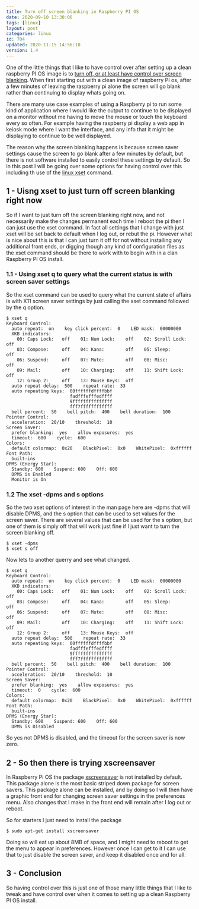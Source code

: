 ```yaml
---
title: Turn off screen blanking in Raspberry PI OS
date: 2020-09-10 13:30:00
tags: [linux]
layout: post
categories: linux
id: 704
updated: 2020-11-15 14:56:10
version: 1.4
---
```


One of the little things that I like to have control over after setting up a clean raspberry PI OS image is to [turn off, or at least have control over screen blanking](https://www.raspberrypi.org/forums/viewtopic.php?t=211855). When first starting out with a clean image of raspberry PI os, after a few minutes of leaving the raspberry pi alone the screen will go blank rather than continuing to display whats going on. 

There are many use case examples of using a Raspberry pi to run some kind of application where I would like the output to continue to be displayed on a monitor without me having to move the mouse or touch the keyboard every so often. For example having the raspberry pi display a web app in keiosk mode where I want the interface, and any info that it might be displaying to continue to be well displayed.

The reason why the screen blanking happens is because screen saver settings cause the screen to go blank after a few minutes by default, but there is not software installed to easily control these settings by default. So in this post I will be going over some options for having control over this including th use of the [linux xset](https://linux.die.net/man/1/xset) command.

<!-- more -->

## 1 - Uisng xset to just turn off screen blanking right now

So if I want to just turn off the screen blanking right now, and not necessarily make the changes permanent each time I reboot the pi then I can just use the xset command. In fact all settings that I change with just xset will be set back to default when I log out, or rebut the pi. However what is nice about this is that I can just turn it off for not without installing any additional front ends, or digging though any kind of configuration files as the xset command should be there to work with to begin with in a clan Raspberry PI OS install.

### 1.1 - Using xset q to query what the current status is with screen saver settings

So the xset command can be used to query what the current state of affairs is with X11 screen saver settings by just calling the xset command followed by the q option.

```
$ xset q
Keyboard Control:
  auto repeat:  on    key click percent:  0    LED mask:  00000000
  XKB indicators:
    00: Caps Lock:   off    01: Num Lock:    off    02: Scroll Lock: off
    03: Compose:     off    04: Kana:        off    05: Sleep:       off
    06: Suspend:     off    07: Mute:        off    08: Misc:        off
    09: Mail:        off    10: Charging:    off    11: Shift Lock:  off
    12: Group 2:     off    13: Mouse Keys:  off
  auto repeat delay:  500    repeat rate:  33
  auto repeating keys:  00ffffffdffffbbf
                        fadfffefffedffff
                        9fffffffffffffff
                        fff7ffffffffffff
  bell percent:  50    bell pitch:  400    bell duration:  100
Pointer Control:
  acceleration:  20/10    threshold:  10
Screen Saver:
  prefer blanking:  yes    allow exposures:  yes
  timeout:  600    cycle:  600
Colors:
  default colormap:  0x20    BlackPixel:  0x0    WhitePixel:  0xffffff
Font Path:
  built-ins
DPMS (Energy Star):
  Standby: 600    Suspend: 600    Off: 600
  DPMS is Enabled
  Monitor is On
```

### 1.2 The xset -dpms and s options

So the two xset options of interest in the man page here are -dpms that will disable DPMS, and the s option that can be used to set values for the screen saver. There are several values that can be used for the s option, but one of them is simply off that will work just fine if I just want to turn the screen blanking off.

```
$ xset -dpms
$ xset s off
```

Now lets to another querry and see what changed.

```
$ xset q
Keyboard Control:
  auto repeat:  on    key click percent:  0    LED mask:  00000000
  XKB indicators:
    00: Caps Lock:   off    01: Num Lock:    off    02: Scroll Lock: off
    03: Compose:     off    04: Kana:        off    05: Sleep:       off
    06: Suspend:     off    07: Mute:        off    08: Misc:        off
    09: Mail:        off    10: Charging:    off    11: Shift Lock:  off
    12: Group 2:     off    13: Mouse Keys:  off
  auto repeat delay:  500    repeat rate:  33
  auto repeating keys:  00ffffffdffffbbf
                        fadfffefffedffff
                        9fffffffffffffff
                        fff7ffffffffffff
  bell percent:  50    bell pitch:  400    bell duration:  100
Pointer Control:
  acceleration:  20/10    threshold:  10
Screen Saver:
  prefer blanking:  yes    allow exposures:  yes
  timeout:  0    cycle:  600
Colors:
  default colormap:  0x20    BlackPixel:  0x0    WhitePixel:  0xffffff
Font Path:
  built-ins
DPMS (Energy Star):
  Standby: 600    Suspend: 600    Off: 600
  DPMS is Disabled
```

So yes not DPMS is disabled, and the timeout for the screen saver is now zero.

## 2 - So then there is trying xscreensaver

In Raspberry Pi OS the package [xscreensaver](https://en.wikipedia.org/wiki/XScreenSaver) is not installed by default. This package alone is the most basic striped down package for screen savers. This package alone can be installed, and by doing so I will then have a graphic front end for changing screen saver settings in the preferences menu. Also changes that I make in the front end will remain after I log out or reboot.

So for starters I just need to install the package

```
$ sudo apt-get install xscreensaver
```

Doing so will eat up about 8MB of space, and I might need to reboot to get the menu to appear in preferences. However once I can get to it I can use that to just disable the screen saver, and keep it disabled once and for all.

## 3 - Conclusion

So having control over this is just one of those many little things that I like to tweak and have control over when it comes to setting up a clean Raspberry PI OS install.